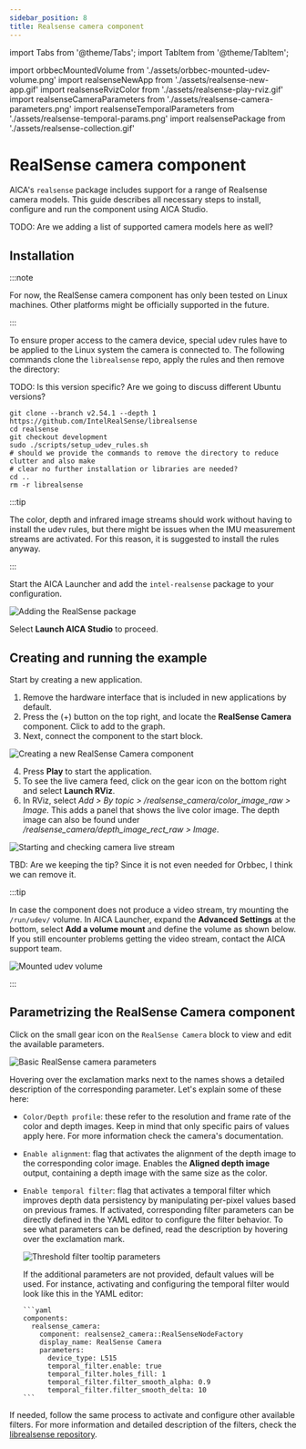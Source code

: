```yaml
---
sidebar_position: 8
title: Realsense camera component
---
```


import Tabs from '@theme/Tabs';
import TabItem from '@theme/TabItem';

import orbbecMountedVolume from './assets/orbbec-mounted-udev-volume.png'
import realsenseNewApp from './assets/realsense-new-app.gif'
import realsenseRvizColor from './assets/realsense-play-rviz.gif'
import realsenseCameraParameters from './assets/realsense-camera-parameters.png'
import realsenseTemporalParameters from './assets/realsense-temporal-params.png'
import realsensePackage from './assets/realsense-collection.gif'

# RealSense camera component

AICA's `realsense` package includes support for a range of Realsense camera models. This guide describes all necessary
steps to install, configure and run the component using AICA Studio.

TODO: Are we adding a list of supported camera models here as well?

## Installation

:::note

For now, the RealSense camera component has only been tested on Linux machines. Other platforms might be officially
supported in the future.

:::

To ensure proper access to the camera device, special udev rules have to be applied to the Linux system the camera is
connected to. The following commands clone the `librealsense` repo, apply the rules and then remove the directory:

TODO: Is this version specific? Are we going to discuss different Ubuntu versions?

```shell
git clone --branch v2.54.1 --depth 1 https://github.com/IntelRealSense/librealsense
cd realsense
git checkout development
sudo ./scripts/setup_udev_rules.sh
# should we provide the commands to remove the directory to reduce clutter and also make
# clear no further installation or libraries are needed?
cd ..
rm -r librealsense
```

:::tip

The color, depth and infrared image streams should work without having to install the udev rules, but there might be
issues when the IMU measurement streams are activated. For this reason, it is suggested to install the rules anyway.

:::

Start the AICA Launcher and add the `intel-realsense` package to your configuration.

<div class="text--center">
  <img src={realsensePackage} alt="Adding the RealSense package" />
</div>

Select **Launch AICA Studio** to proceed.

## Creating and running the example

Start by creating a new application.

1. Remove the hardware interface that is included in new applications by default.
2. Press the (+) button on the top right, and locate the **RealSense Camera** component. Click to add to the graph.
3. Next, connect the component to the start block.

<div class="text--center">
  <img src={realsenseNewApp} alt="Creating a new RealSense Camera component" />
</div>

4. Press **Play** to start the application.
5. To see the live camera feed, click on the gear icon on the bottom right and select **Launch RViz**.
6. In RViz, select _Add > By topic > /realsense_camera/color_image_raw > Image_. This adds a panel that shows the live
   color image. The depth image can also be found under _/realsense_camera/depth_image_rect_raw > Image_.

<div class="text--center">
  <img src={realsenseRvizColor} alt="Starting and checking camera live stream" />
</div>

TBD: Are we keeping the tip? Since it is not even needed for Orbbec, I think we can remove it.

:::tip

In case the component does not produce a video stream, try mounting the `/run/udev/` volume. In AICA Launcher, expand
the **Advanced Settings** at the bottom, select **Add a volume mount** and define the volume as shown below. If you
still encounter problems getting the video stream, contact the AICA support team.

<div class="text--center">
  <img src={orbbecMountedVolume} alt="Mounted udev volume" />
</div>

:::

## Parametrizing the RealSense Camera component

Click on the small gear icon on the `RealSense Camera` block to view and edit the available parameters.

<div class="text--center">
  <img src={realsenseCameraParameters} alt="Basic RealSense camera parameters" />
</div>

Hovering over the exclamation marks next to the names shows a detailed description of the corresponding parameter. Let's
explain some of these here:

- `Color/Depth profile`: these refer to the resolution and frame rate of the color and depth images. Keep in mind that
  only specific pairs of values apply here. For more information check the camera's documentation.
- `Enable alignment`: flag that activates the alignment of the depth image to the corresponding color image. Enables the
  **Aligned depth image** output, containing a depth image with the same size as the color.
- `Enable temporal filter`: flag that activates a temporal filter which improves depth data persistency by manipulating
  per-pixel values based on previous frames. If activated, corresponding filter parameters can be directly defined in
  the YAML editor to configure the filter behavior. To see what parameters can be defined, read the description by
  hovering over the exclamation mark.

  <div class="text--center">
    <img src={realsenseTemporalParameters} alt="Threshold filter tooltip parameters" /> 
  </div>

  If the additional parameters are not provided, default values will be used. For instance, activating and configuring
  the temporal filter would look like this in the YAML editor:

      ```yaml
      components:
        realsense_camera:
          component: realsense2_camera::RealSenseNodeFactory
          display_name: RealSense Camera
          parameters:
            device_type: L515
            temporal_filter.enable: true
            temporal_filter.holes_fill: 1
            temporal_filter.filter_smooth_alpha: 0.9
            temporal_filter.filter_smooth_delta: 10
      ```

If needed, follow the same process to activate and configure other available filters. For more information and detailed
description of the filters, check the
[librealsense repository](https://github.com/IntelRealSense/librealsense/blob/master/doc/post-processing-filters.md).
